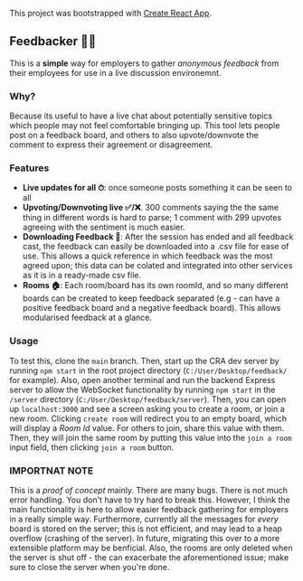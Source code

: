 This project was bootstrapped with [Create React App](https://github.com/facebook/create-react-app).

## Feedbacker 📝📁
This is a **simple** way for employers to gather *anonymous feedback* from their employees for use in a live discussion environemnt.

### Why?
Because its useful to have a live chat about potentially sensitive topics which people may not feel comfortable bringing up. This tool lets people post on a feedback board, and others to also upvote/downvote the comment to express their agreement or disagreement.

### Features
- **Live updates for all ⏱**: once someone posts something it can be seen to all
- **Upvoting/Downvoting live ✅/❌**. 300 comments saying the the same thing in different words is hard to parse; 1 comment with 299 upvotes agreeing with the sentiment is much easier.
- **Downloading Feedback 💾**: After the session has ended and all feedback cast, the feedback can easily be downloaded into a .csv file for ease of use. This allows a quick reference in which feedback was the most agreed upon; this data can be colated and integrated into other services as it is in a ready-made csv file.
- **Rooms 🏠**: Each room/board has its own roomId, and so many different boards can be created to keep feedback separated (e.g - can have a positive feedback board and a negative feedback board). This allows modularised feedback at a glance.

### Usage
To test this, clone the `main` branch. Then, start up the CRA dev server by running `npm start` in the root project directory (`C:/User/Desktop/feedback/` for example). Also, open another terminal and run the backend Express server to allow the WebSocket functionality by running `npm start` in the `/server` directory (`C:/User/Desktop/feedback/server`). Then, you can open up `localhost:3000` and see a screen asking you to create a room, or join a new room. Clicking `create room` will redirect you to an empty board, which will display a *Room Id* value. For others to join, share this value with them. Then, they will join the same room by putting this value into the `join a room` input field, then clicking `join a room` button. 

### IMPORTNAT NOTE
This is a *proof of concept* mainly. There are many bugs. There is not much error handling. You don't have to try hard to break this. However, I think the main functionality is here to allow easier feedback gathering for employers in a really simple way. Furthermore, currently all the messages for *every* board is stored on the server; this is not efficient, and may lead to a heap overflow (crashing of the server). In future, migrating this over to a more extensible platform may be benficial. Also, the rooms are only deleted when the server is shut off - the can exacerbate the aforementioned issue; make sure to close the server when you're done.

